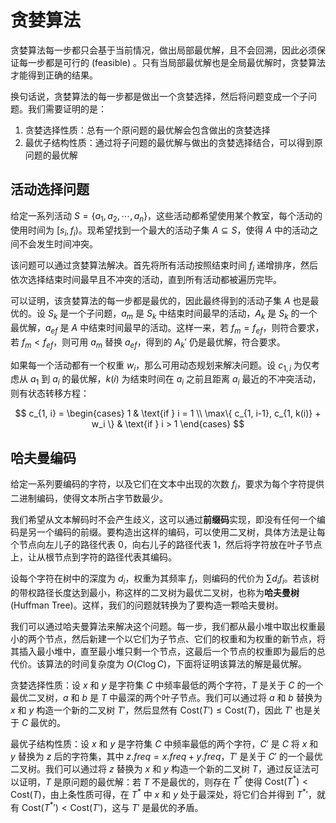 
# 贪婪算法

贪婪算法每一步都只会基于当前情况，做出局部最优解，且不会回溯，因此必须保证每一步都是可行的 (feasible) 。只有当局部最优解也是全局最优解时，贪婪算法才能得到正确的结果。

换句话说，贪婪算法的每一步都是做出一个贪婪选择，然后将问题变成一个子问题。我们需要证明的是：

1. 贪婪选择性质：总有一个原问题的最优解会包含做出的贪婪选择
2. 最优子结构性质：通过将子问题的最优解与做出的贪婪选择结合，可以得到原问题的最优解


## 活动选择问题

给定一系列活动 $S = \{ a_1, a_2, \cdots, a_n \}$，这些活动都希望使用某个教室，每个活动的使用时间为 $[s_i, f_i)$。现希望找到一个最大的活动子集 $A \subseteq S$，使得 $A$ 中的活动之间不会发生时间冲突。

该问题可以通过贪婪算法解决。首先将所有活动按照结束时间 $f_i$ 递增排序，然后依次选择结束时间最早且不冲突的活动，直到所有活动都被遍历完毕。

可以证明，该贪婪算法的每一步都是最优的，因此最终得到的活动子集 $A$ 也是最优的。设 $S_k$ 是一个子问题，$a_m$ 是 $S_k$ 中结束时间最早的活动，$A_k$ 是 $S_k$ 的一个最优解，$a_{ef}$ 是 $A$ 中结束时间最早的活动。这样一来，若 $f_m = f_{ef}$，则符合要求，若 $f_m < f_{ef}$，则可用 $a_m$ 替换 $a_{ef}$，得到的 $A_k'$ 仍是最优解，符合要求。

如果每一个活动都有一个权重 $w_i$，那么可用动态规划来解决问题。设 $c_{1, i}$ 为仅考虑从 $a_1$ 到 $a_i$ 的最优解，$k(i)$ 为结束时间在 $a_i$ 之前且距离 $a_i$ 最近的不冲突活动，则有状态转移方程：

$$
c_{1, i} =
\begin{cases}
    1 & \text{if } i = 1 \\
    \max\{ c_{1, i-1}, c_{1, k(i)} + w_i \} & \text{if } i > 1
\end{cases}
$$


## 哈夫曼编码

给定一系列要编码的字符，以及它们在文本中出现的次数 $f_i$，要求为每个字符提供二进制编码，使得文本所占字节数最少。

我们希望从文本解码时不会产生歧义，这可以通过**前缀码**实现，即没有任何一个编码是另一个编码的前缀。要构造出这样的编码，可以使用二叉树，具体方法是让每个节点向左儿子的路径代表 0，向右儿子的路径代表 1，然后将字符放在叶子节点上，让从根节点到字符的路径代表其编码。

设每个字符在树中的深度为 $d_i$，权重为其频率 $f_i$，则编码的代价为 $\sum d_if_i$。若该树的带权路径长度达到最小，称这样的二叉树为最优二叉树，也称为**哈夫曼树** (Huffman Tree)。这样，我们的问题就转换为了要构造一颗哈夫曼树。

我们可以通过哈夫曼算法来解决这个问题。每一步，我们都从最小堆中取出权重最小的两个节点，然后新建一个以它们为子节点、它们的权重和为权重的新节点，将其插入最小堆中，直至最小堆只剩一个节点，这最后一个节点的权重即为最后的总代价。该算法的时间复杂度为 $O(C \log C)$，下面将证明该算法的解是最优解。

贪婪选择性质：设 $x$ 和 $y$ 是字符集 $C$ 中频率最低的两个字符，$T$ 是关于 $C$ 的一个最优二叉树，$a$ 和 $b$ 是 $T$ 中最深的两个叶子节点。我们可以通过将 $a$ 和 $b$ 替换为 $x$ 和 $y$ 构造一个新的二叉树 $T'$，然后显然有 $\text{Cost}(T') \le \text{Cost}(T)$，因此 $T'$ 也是关于 $C$ 最优的。

最优子结构性质：设 $x$ 和 $y$ 是字符集 $C$ 中频率最低的两个字符，$C'$ 是 $C$ 将 $x$ 和 $y$ 替换为 $z$ 后的字符集，其中 $z.freq = x.freq + y.freq$，$T'$ 是关于 $C'$ 的一个最优二叉树。我们可以通过将 $z$ 替换为 $x$ 和 $y$ 构造一个新的二叉树 $T$，通过反证法可以证明，$T$ 是原问题的最优解：若 $T$ 不是最优的，则存在 $T^*$ 使得 $\text{Cost}(T^*) \lt \text{Cost}(T)$，由上条性质可得，在 $T^*$ 中 $x$ 和 $y$ 处于最深处，将它们合并得到 ${T^*}'$，就有 $\text{Cost}({T^*}') \lt \text{Cost}(T')$，这与 $T'$ 是最优的矛盾。
